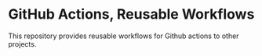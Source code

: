 # GitHub Actions, Reusable Workflows
This repository provides reusable workflows for Github actions to other projects.